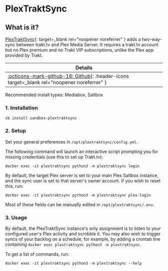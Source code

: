 # PlexTraktSync

## What is it?

[PlexTraktSync](https://github.com/Taxel/PlexTraktSync){: target=_blank rel="noopener noreferrer" } adds a two-way-sync between trakt.tv and Plex Media Server. It requires a trakt.tv account but no Plex premium and no Trakt VIP subscriptions, unlike the Plex app provided by Trakt.

| Details     |
|-------------|
| [:octicons-mark-github-16: Github](https://github.com/Taxel/PlexTraktSync){: .header-icons target=_blank rel="noopener noreferrer" } |

Recommended install types: Mediabox, Saltbox

### 1. Installation

``` shell
sb install sandbox-plextraktsync
```

### 2. Setup

Set your general preferences in `/opt/plextraktsync/config.yml`.

The following command will launch an interactive script prompting you for missing credentials (use this to set up Trakt.tv):

```shell
docker exec -it plextraktsync python3 -m plextraktsync login
```

By default, the target Plex server is set to your main Plex Saltbox instance, and the sync user is set to that server's owner account. If you wish to reset this, run:

```shell
docker exec -it plextraktsync python3 -m plextraktsync plex-login
```

Most of these fields can be manually edited in `/opt/plextraktsync/.env`.

### 3. Usage

By default, the PlexTraktSync instance's only assignment is to listen to your configured user's Plex activity and scrobble it. You may also wish to trigger syncs of your backlog on a schedule, for example, by adding a crontab line containing `docker exec plextraktsync python3 -m plextraktsync`.

To get a list of commands, run:
```shell
docker exec -it plextraktsync python3 -m plextraktsync --help
```
